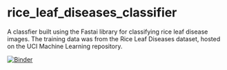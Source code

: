 # rice_leaf_diseases_classifier
A classfier built using the Fastai library for classifying rice leaf disease images. The training data was from the Rice Leaf Diseases dataset, hosted on the UCI Machine Learning repository. 

[![Binder](https://mybinder.org/badge_logo.svg)](https://mybinder.org/v2/gh/mrafiuddin50/rice_leaf_diseases_classifier/master)
